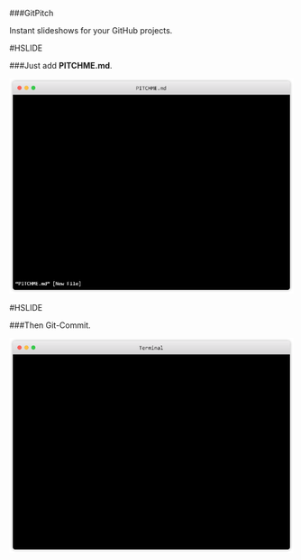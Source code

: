 ###GitPitch

Instant slideshows for your GitHub projects.

#HSLIDE

###Just add **PITCHME.md**.

![Editor](assets/markdown.png)


#HSLIDE

###Then Git-Commit.

![Terminal](assets/terminal.png)

